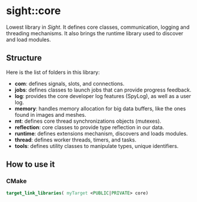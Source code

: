 # sight::core

Lowest library in _Sight_. It defines core classes, communication, logging and threading mechanisms. It also brings the runtime library used to discover and load modules.

## Structure

Here is the list of folders in this library:

- **com**: defines signals, slots, and connections.
- **jobs**: defines classes to launch jobs that can provide progress feedback.
- **log**: provides the core developer log features (SpyLog), as well as a user log.
- **memory**: handles memory allocation for big data buffers, like the ones found in images and meshes.
- **mt**: defines core thread synchronizations objects (mutexes).
- **reflection**: core classes to provide type reflection in our data.
- **runtime**: defines extensions mechanism, discovers and loads modules.
- **thread**: defines worker threads, timers, and tasks.
- **tools**: defines utility classes to manipulate types, unique identifiers.

## How to use it

### CMake

```cmake
target_link_libraries( myTarget <PUBLIC|PRIVATE> core)
```
